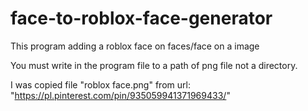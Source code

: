 # face-to-roblox-face-generator

This program adding a roblox face on faces/face on a image 

You must write in the program file to a path of png file not a directory. 

I was copied file "roblox face.png" from url: "https://pl.pinterest.com/pin/935059941371969433/"
